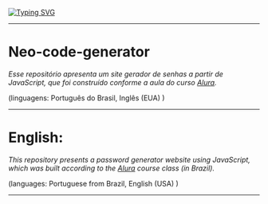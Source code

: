 [![Typing SVG](https://readme-typing-svg.herokuapp.com?font=Orbitron&weight=500&size=17&pause=1000&color=F1A41F&background=114D08FB&center=true&vCenter=true&width=1000&height=100&lines=Neo+Code+Generator;Crie+senhas+seguras)](https://git.io/typing-svg)
***
# Neo-code-generator

_Esse repositório apresenta um site gerador de senhas a partir de JavaScript, que foi construído conforme a aula do curso [Alura](https://alura.com.br)._

(linguagens: Português do Brasil, Inglês (EUA) )
***
# English:

_This repository presents a password generator website using JavaScript, which was built according to the [Alura](https://alura.com.br) course class (in Brazil)._

(languages: Portuguese from Brazil, English (USA) )
***